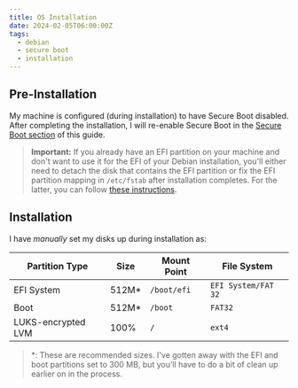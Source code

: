 ```yaml
---
title: OS Installation
date: 2024-02-05T06:00:00Z
tags:
  - debian
  - secure boot
  - installation
---
```


## Pre-Installation

My machine is configured (during installation) to have Secure Boot disabled. After completing the installation, I will
re-enable Secure Boot in the [Secure Boot section](./1-secure-boot.md) of this guide.

> **Important:** If you already have an EFI partition on your machine and don't want to use it for the EFI of your
> Debian installation, you'll either need to detach the disk that contains the EFI partition or fix the EFI partition
> mapping in `/etc/fstab` after installation completes. For the latter, you can follow
> [these instructions](./troubleshooting.md#fix-efi-partition-mapping).

## Installation

I have _manually_ set my disks up during installation as:

| Partition Type     | Size   | Mount Point | File System         |
| ------------------ | ------ | ----------- | ------------------- |
| EFI System         | 512M\* | `/boot/efi` | `EFI System/FAT 32` |
| Boot               | 512M\* | `/boot`     | `FAT32`             |
| LUKS-encrypted LVM | 100%   | `/`         | `ext4`              |

> \*: These are recommended sizes. I've gotten away with the EFI and boot partitions set to 300 MB, but you'll have to
> do a bit of clean up earlier on in the process.
